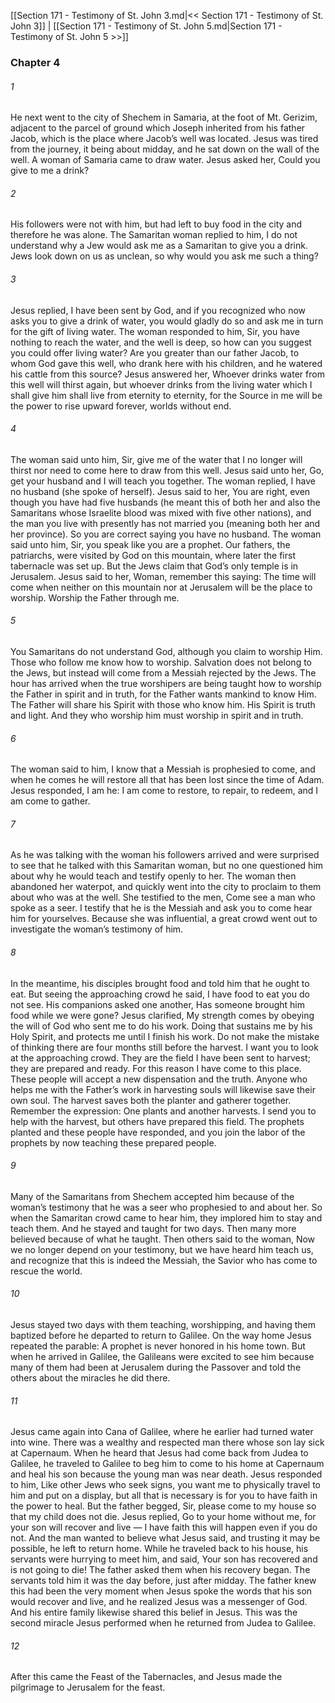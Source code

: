 [[Section 171 - Testimony of St. John 3.md|<< Section 171 - Testimony of St. John 3]]  |  [[Section 171 - Testimony of St. John 5.md|Section 171 - Testimony of St. John 5 >>]]

### Chapter 4
###### 1
He next went to the city of Shechem in Samaria, at the foot of Mt. Gerizim, adjacent to the parcel of ground which Joseph inherited from his father Jacob, which is the place where Jacob’s well was located. Jesus was tired from the journey, it being about midday, and he sat down on the wall of the well. A woman of Samaria came to draw water. Jesus asked her, Could you give to me a drink?

###### 2
His followers were not with him, but had left to buy food in the city and therefore he was alone. The Samaritan woman replied to him, I do not understand why a Jew would ask me as a Samaritan to give you a drink. Jews look down on us as unclean, so why would you ask me such a thing?

###### 3
Jesus replied, I have been sent by God, and if you recognized who now asks you to give a drink of water, you would gladly do so and ask me in turn for the gift of living water. The woman responded to him, Sir, you have nothing to reach the water, and the well is deep, so how can you suggest you could offer living water? Are you greater than our father Jacob, to whom God gave this well, who drank here with his children, and he watered his cattle from this source? Jesus answered her, Whoever drinks water from this well will thirst again, but whoever drinks from the living water which I shall give him shall live from eternity to eternity, for the Source in me will be the power to rise upward forever, worlds without end.

###### 4
The woman said unto him, Sir, give me of the water that I no longer will thirst nor need to come here to draw from this well. Jesus said unto her, Go, get your husband and I will teach you together. The woman replied, I have no husband (she spoke of herself). Jesus said to her, You are right, even though you have had five husbands (he meant this of both her and also the Samaritans whose Israelite blood was mixed with five other nations), and the man you live with presently has not married you (meaning both her and her province). So you are correct saying you have no husband. The woman said unto him, Sir, you speak like you are a prophet. Our fathers, the patriarchs, were visited by God on this mountain, where later the first tabernacle was set up. But the Jews claim that God’s only temple is in Jerusalem. Jesus said to her, Woman, remember this saying: The time will come when neither on this mountain nor at Jerusalem will be the place to worship. Worship the Father through me.

###### 5
You Samaritans do not understand God, although you claim to worship Him. Those who follow me know how to worship. Salvation does not belong to the Jews, but instead will come from a Messiah rejected by the Jews. The hour has arrived when the true worshipers are being taught how to worship the Father in spirit and in truth, for the Father wants mankind to know Him. The Father will share his Spirit with those who know him. His Spirit is truth and light. And they who worship him must worship in spirit and in truth.

###### 6
The woman said to him, I know that a Messiah is prophesied to come, and when he comes he will restore all that has been lost since the time of Adam. Jesus responded, I am he: I am come to restore, to repair, to redeem, and I am come to gather.

###### 7
As he was talking with the woman his followers arrived and were surprised to see that he talked with this Samaritan woman, but no one questioned him about why he would teach and testify openly to her. The woman then abandoned her waterpot, and quickly went into the city to proclaim to them about who was at the well. She testified to the men, Come see a man who spoke as a seer. I testify that he is the Messiah and ask you to come hear him for yourselves. Because she was influential, a great crowd went out to investigate the woman’s testimony of him.

###### 8
In the meantime, his disciples brought food and told him that he ought to eat. But seeing the approaching crowd he said, I have food to eat you do not see. His companions asked one another, Has someone brought him food while we were gone? Jesus clarified, My strength comes by obeying the will of God who sent me to do his work. Doing that sustains me by his Holy Spirit, and protects me until I finish his work. Do not make the mistake of thinking there are four months still before the harvest. I want you to look at the approaching crowd. They are the field I have been sent to harvest; they are prepared and ready. For this reason I have come to this place. These people will accept a new dispensation and the truth. Anyone who helps me with the Father’s work in harvesting souls will likewise save their own soul. The harvest saves both the planter and gatherer together. Remember the expression: One plants and another harvests. I send you to help with the harvest, but others have prepared this field. The prophets planted and these people have responded, and you join the labor of the prophets by now teaching these prepared people.

###### 9
Many of the Samaritans from Shechem accepted him because of the woman’s testimony that he was a seer who prophesied to and about her. So when the Samaritan crowd came to hear him, they implored him to stay and teach them. And he stayed and taught for two days. Then many more believed because of what he taught. Then others said to the woman, Now we no longer depend on your testimony, but we have heard him teach us, and recognize that this is indeed the Messiah, the Savior who has come to rescue the world.

###### 10
Jesus stayed two days with them teaching, worshipping, and having them baptized before he departed to return to Galilee. On the way home Jesus repeated the parable: A prophet is never honored in his home town. But when he arrived in Galilee, the Galileans were excited to see him because many of them had been at Jerusalem during the Passover and told the others about the miracles he did there.

###### 11
Jesus came again into Cana of Galilee, where he earlier had turned water into wine. There was a wealthy and respected man there whose son lay sick at Capernaum. When he heard that Jesus had come back from Judea to Galilee, he traveled to Galilee to beg him to come to his home at Capernaum and heal his son because the young man was near death. Jesus responded to him, Like other Jews who seek signs, you want me to physically travel to him and put on a display, but all that is necessary is for you to have faith in the power to heal. But the father begged, Sir, please come to my house so that my child does not die. Jesus replied, Go to your home without me, for your son will recover and live — I have faith this will happen even if you do not. And the man wanted to believe what Jesus said, and trusting it may be possible, he left to return home. While he traveled back to his house, his servants were hurrying to meet him, and said, Your son has recovered and is not going to die! The father asked them when his recovery began. The servants told him it was the day before, just after midday. The father knew this had been the very moment when Jesus spoke the words that his son would recover and live, and he realized Jesus was a messenger of God. And his entire family likewise shared this belief in Jesus. This was the second miracle Jesus performed when he returned from Judea to Galilee.

###### 12
After this came the Feast of the Tabernacles, and Jesus made the pilgrimage to Jerusalem for the feast.